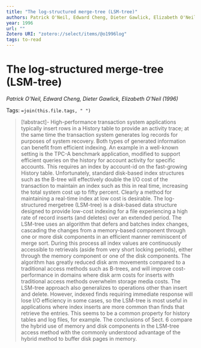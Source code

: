 ```yaml
---
title: "The log-structured merge-tree (LSM-tree)"
authors: Patrick O'Neil, Edward Cheng, Dieter Gawlick, Elizabeth O'Neil
year: 1996
url: ""
Zotero URI: "zotero://select/items/@o1996log"
tags: to-read
---
```


# The log-structured merge-tree (LSM-tree)  
_Patrick O'Neil, Edward Cheng, Dieter Gawlick, Elizabeth O'Neil (1996)_

Tags: `=join(this.file.tags, " ")`

> [!abstract]-
> High-performance transaction system applications typically insert rows in a History table to provide an activity trace; at the same time the transaction system generates log records for purposes of system recovery. Both types of generated information can benefit from efficient indexing. An example in a well-known setting is the TPC-A benchmark application, modified to support efficient queries on the history for account activity for specific accounts. This requires an index by account-id on the fast-growing History table. Unfortunately, standard disk-based index structures such as the B-tree will effectively double the I/O cost of the transaction to maintain an index such as this in real time, increasing the total system cost up to fifty percent. Clearly a method for maintaining a real-time index at low cost is desirable. The log-structured mergetree (LSM-tree) is a disk-based data structure designed to provide low-cost indexing for a file experiencing a high rate of record inserts (and deletes) over an extended period. The LSM-tree uses an algorithm that defers and batches index changes, cascading the changes from a memory-based component through one or more disk components in an efficient manner reminiscent of merge sort. During this process all index values are continuously accessible to retrievals (aside from very short locking periods), either through the memory component or one of the disk components. The algorithm has greatly reduced disk arm movements compared to a traditional access methods such as B-trees, and will improve cost-performance in domains where disk arm costs for inserts with traditional access methods overwhelm storage media costs. The LSM-tree approach also generalizes to operations other than insert and delete. However, indexed finds requiring immediate response will lose I/O efficiency in some cases, so the LSM-tree is most useful in applications where index inserts are more common than finds that retrieve the entries. This seems to be a common property for history tables and log files, for example. The conclusions of Sect. 6 compare the hybrid use of memory and disk components in the LSM-tree access method with the commonly understood advantage of the hybrid method to buffer disk pages in memory.

